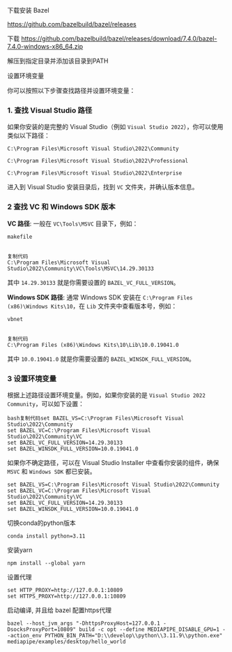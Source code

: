 下载安装 Bazel

https://github.com/bazelbuild/bazel/releases

下载 https://github.com/bazelbuild/bazel/releases/download/7.4.0/bazel-7.4.0-windows-x86_64.zip

解压到指定目录并添加该目录到PATH



设置环境变量

你可以按照以下步骤查找路径并设置环境变量：

### 1. 查找 Visual Studio 路径

如果你安装的是完整的 Visual Studio（例如 `Visual Studio 2022`），你可以使用类似以下路径：

`C:\Program Files\Microsoft Visual Studio\2022\Community`

`C:\Program Files\Microsoft Visual Studio\2022\Professional`

`C:\Program Files\Microsoft Visual Studio\2022\Enterprise`

进入到 Visual Studio 安装目录后，找到 `VC` 文件夹，并确认版本信息。



### 2 查找 VC 和 Windows SDK 版本

**VC 路径**: 一般在 `VC\Tools\MSVC` 目录下，例如：

```
makefile


复制代码
C:\Program Files\Microsoft Visual Studio\2022\Community\VC\Tools\MSVC\14.29.30133
```

其中 `14.29.30133` 就是你需要设置的 `BAZEL_VC_FULL_VERSION`。

**Windows SDK 路径**: 通常 Windows SDK 安装在 `C:\Program Files (x86)\Windows Kits\10`，在 `Lib` 文件夹中查看版本号，例如：

```
vbnet


复制代码
C:\Program Files (x86)\Windows Kits\10\Lib\10.0.19041.0
```

其中 `10.0.19041.0` 就是你需要设置的 `BAZEL_WINSDK_FULL_VERSION`。

### 3 设置环境变量

根据上述路径设置环境变量。例如，如果你安装的是 `Visual Studio 2022 Community`，可以如下设置：

```
bash复制代码set BAZEL_VS=C:\Program Files\Microsoft Visual Studio\2022\Community
set BAZEL_VC=C:\Program Files\Microsoft Visual Studio\2022\Community\VC
set BAZEL_VC_FULL_VERSION=14.29.30133
set BAZEL_WINSDK_FULL_VERSION=10.0.19041.0
```

如果你不确定路径，可以在 Visual Studio Installer 中查看你安装的组件，确保 `MSVC` 和 `Windows SDK` 都已安装。



```
set BAZEL_VS=C:\Program Files\Microsoft Visual Studio\2022\Community
set BAZEL_VC=C:\Program Files\Microsoft Visual Studio\2022\Community\VC
set BAZEL_VC_FULL_VERSION=14.29.30133
set BAZEL_WINSDK_FULL_VERSION=10.0.19041.0
```



切换conda的python版本

```
conda install python=3.11
```



安装yarn

```
npm install --global yarn
```



设置代理

```
set HTTP_PROXY=http://127.0.0.1:10809
set HTTPS_PROXY=http://127.0.0.1:10809
```

启动编译, 并且给 bazel 配置https代理

```
bazel --host_jvm_args "-DhttpsProxyHost=127.0.0.1 -DsocksProxyPort=10809" build -c opt --define MEDIAPIPE_DISABLE_GPU=1 --action_env PYTHON_BIN_PATH="D:\\develop\\python\\3.11.9\\python.exe" mediapipe/examples/desktop/hello_world
```

